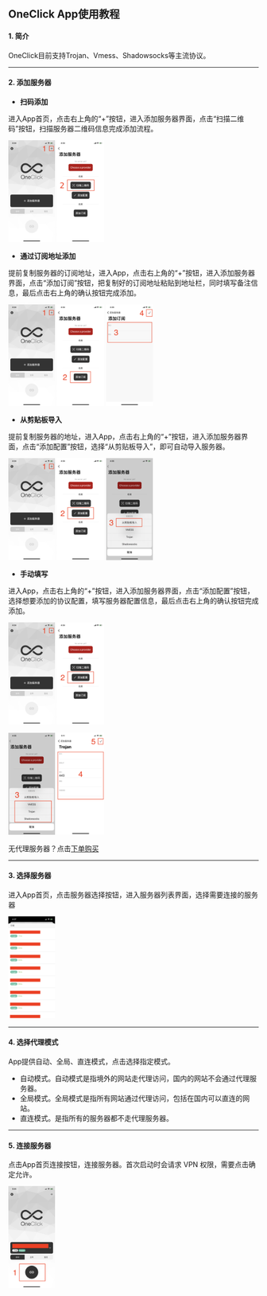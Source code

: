 ## OneClick App使用教程

#### 1. 简介
OneClick目前支持Trojan、Vmess、Shadowsocks等主流协议。

---

#### 2. 添加服务器
- **扫码添加**

进入App首页，点击右上角的“+”按钮，进入添加服务器界面，点击“扫描二维码”按钮，扫描服务器二维码信息完成添加流程。

<img src="static/homep.png" style="zoom:20%;" /> <img src="static/scan.png" style="zoom:20%;" /> 

- **通过订阅地址添加**

提前复制服务器的订阅地址，进入App，点击右上角的“+”按钮，进入添加服务器界面，点击“添加订阅”按钮，把复制好的订阅地址粘贴到地址栏，同时填写备注信息，最后点击右上角的确认按钮完成添加。

<img src="static/homep.png" style="zoom:20%;" /> <img src="static/addsub.png" style="zoom:20%;" /> <img src="static/sub.png" style="zoom:20%;" /> 

- **从剪贴板导入**

提前复制服务器的地址，进入App，点击右上角的“+”按钮，进入添加服务器界面，点击“添加配置”按钮，选择“从剪贴板导入”，即可自动导入服务器。

<img src="static/homep.png" style="zoom:20%;" /> <img src="static/paste.png" style="zoom:20%;" /> <img src="static/imp.png" style="zoom:20%;" />

- **手动填写**

进入App，点击右上角的“+”按钮，进入添加服务器界面，点击“添加配置”按钮，选择想要添加的协议配置，填写服务器配置信息，最后点击右上角的确认按钮完成添加。

<img src="static/homep.png" style="zoom:20%;" /> <img src="static/paste.png" style="zoom:20%;" /> 

<img src="static/manual.png" style="zoom:20%;" />  <img src="static/tro.png" style="zoom:20%;" />

无代理服务器？点击[下单购买](https://fw321.xyz/)

---

#### 3. 选择服务器
进入App首页，点击服务器选择按钮，进入服务器列表界面，选择需要连接的服务器

 <img src="static/nodes.png" style="zoom:20%;" />

---

#### 4. 选择代理模式

App提供自动、全局、直连模式，点击选择指定模式。

- 自动模式。自动模式是指境外的网站走代理访问，国内的网站不会通过代理服务器。
- 全局模式。全局模式是指所有网站通过代理访问，包括在国内可以直连的网站。
- 直连模式。是指所有的服务器都不走代理服务器。

---

#### 5. 连接服务器
点击App首页连接按钮，连接服务器。首次启动时会请求 VPN 权限，需要点击确定允许。

 <img src="static/conn.png" style="zoom:20%;" />
